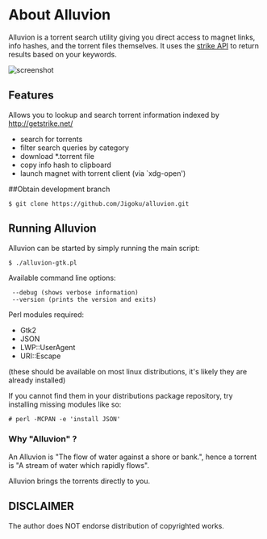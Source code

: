 # About Alluvion
Alluvion is a torrent search utility giving you direct access to magnet links, info hashes, and the torrent files themselves. It uses the [strike API](https://getstrike.net/api/) to return results based on your keywords. 

![screenshot](https://cloud.githubusercontent.com/assets/1535179/7192480/064044ee-e48e-11e4-8cce-7357edb18134.png)

## Features
Allows you to lookup and search torrent information indexed by http://getstrike.net/
* search for torrents
* filter search queries by category
* download *.torrent file
* copy info hash to clipboard
* launch magnet with torrent client (via `xdg-open')

##Obtain development branch
```
$ git clone https://github.com/Jigoku/alluvion.git
```

## Running Alluvion
Alluvion can be started by simply running the main script:
```
$ ./alluvion-gtk.pl
```

Available command line options:
```
 --debug (shows verbose information)
 --version (prints the version and exits)
```

Perl modules required:
* Gtk2
* JSON
* LWP::UserAgent
* URI::Escape

(these should be available on most linux distributions, it's likely they are already installed) 

If you cannot find them in your distributions package repository, try installing missing modules like so:
```
# perl -MCPAN -e 'install JSON'
```

### Why "Alluvion" ?
An Alluvion is "The flow of water against a shore or bank.", hence a torrent is "A stream of water which rapidly flows".

Alluvion brings the torrents directly to you.

## DISCLAIMER
The author does NOT endorse distribution of copyrighted works.
